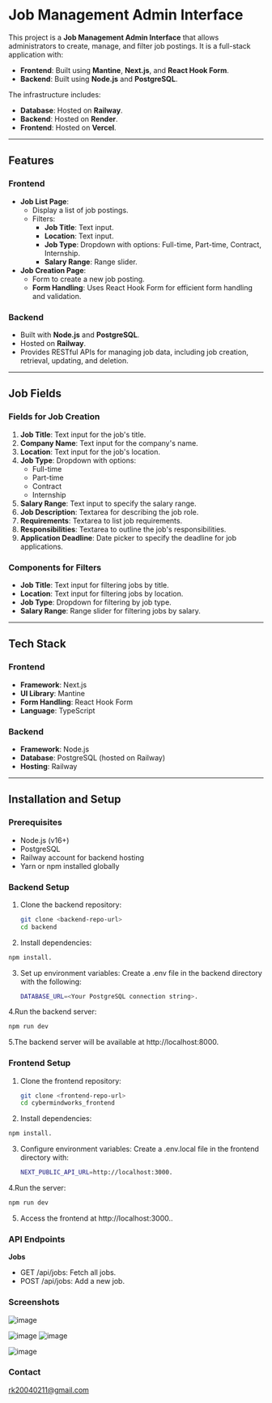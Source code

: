 
# Job Management Admin Interface

This project is a **Job Management Admin Interface** that allows administrators to create, manage, and filter job postings. It is a full-stack application with:

- **Frontend**: Built using **Mantine**, **Next.js**, and **React Hook Form**.
- **Backend**: Built using **Node.js** and **PostgreSQL**.

The infrastructure includes:
- **Database**: Hosted on **Railway**.
- **Backend**: Hosted on **Render**.
- **Frontend**: Hosted on **Vercel**.

---

## Features

### Frontend
- **Job List Page**:
  - Display a list of job postings.
  - Filters:
    - **Job Title**: Text input.
    - **Location**: Text input.
    - **Job Type**: Dropdown with options: Full-time, Part-time, Contract, Internship.
    - **Salary Range**: Range slider.
- **Job Creation Page**:
  - Form to create a new job posting.
  - **Form Handling**: Uses React Hook Form for efficient form handling and validation.

### Backend
- Built with **Node.js** and **PostgreSQL**.
- Hosted on **Railway**.
- Provides RESTful APIs for managing job data, including job creation, retrieval, updating, and deletion.

---

## Job Fields

### Fields for Job Creation
1. **Job Title**: Text input for the job's title.
2. **Company Name**: Text input for the company's name.
3. **Location**: Text input for the job's location.
4. **Job Type**: Dropdown with options:
   - Full-time
   - Part-time
   - Contract
   - Internship
5. **Salary Range**: Text input to specify the salary range.
6. **Job Description**: Textarea for describing the job role.
7. **Requirements**: Textarea to list job requirements.
8. **Responsibilities**: Textarea to outline the job's responsibilities.
9. **Application Deadline**: Date picker to specify the deadline for job applications.

### Components for Filters
- **Job Title**: Text input for filtering jobs by title.
- **Location**: Text input for filtering jobs by location.
- **Job Type**: Dropdown for filtering by job type.
- **Salary Range**: Range slider for filtering jobs by salary.

---

## Tech Stack

### Frontend
- **Framework**: Next.js
- **UI Library**: Mantine
- **Form Handling**: React Hook Form
- **Language**: TypeScript

### Backend
- **Framework**: Node.js
- **Database**: PostgreSQL (hosted on Railway)
- **Hosting**: Railway

---

## Installation and Setup

### Prerequisites
- Node.js (v16+)
- PostgreSQL
- Railway account for backend hosting
- Yarn or npm installed globally

### Backend Setup
1. Clone the backend repository:
   ```bash
   git clone <backend-repo-url>
   cd backend
   ```
2. Install dependencies:
  ```bash
npm install.
```

3. Set up environment variables: Create a .env file in the backend directory with the following:
   ```bash
   DATABASE_URL=<Your PostgreSQL connection string>.

4.Run the backend server:
```bash
npm run dev
```
5.The backend server will be available at http://localhost:8000.

### Frontend Setup
1. Clone the frontend repository:
   ```bash
   git clone <frontend-repo-url>
   cd cybermindworks_frontend
   ```
2. Install dependencies:
  ```bash
npm install.
```

3. Configure environment variables: Create a .env.local file in the frontend directory with:
   ```bash
   NEXT_PUBLIC_API_URL=http://localhost:3000.

4.Run the server:
```bash
npm run dev
```
5. Access the frontend at http://localhost:3000..

### API Endpoints
**Jobs**
   - GET /api/jobs: Fetch all jobs.
   - POST /api/jobs: Add a new job.

     
### Screenshots
![image](https://github.com/user-attachments/assets/b82e4707-d0a2-48cd-8d01-b95e1dc756b3)


![image](https://github.com/user-attachments/assets/91341b56-6a62-45e1-b122-aa5f4ec691d9)
![image](https://github.com/user-attachments/assets/d4a0b152-11f4-4156-bfd7-e8b220d19afb)


![image](https://github.com/user-attachments/assets/3989179e-6ec0-4f92-9fc2-066c4ebffa0b)


### Contact
rk20040211@gmail.com



   
